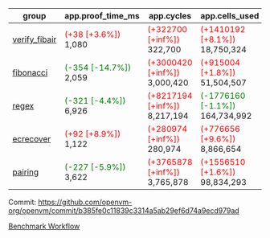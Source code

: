 | group | app.proof_time_ms | app.cycles | app.cells_used | leaf.proof_time_ms | leaf.cycles | leaf.cells_used |
| -- | -- | -- | -- | -- | -- | -- |
| [verify_fibair](https://github.com/openvm-org/openvm/blob/benchmark-results/benchmarks-pr/1948/verify_fibair-b385fe0c11839c3314a5ab29ef6d74a9ecd979ad.md) |<span style='color: red'>(+38 [+3.6%])</span> 1,080 | <span style='color: red'>(+322700 [+inf%])</span> 322,700 | <span style='color: red'>(+1410192 [+8.1%])</span> 18,750,324 |- | - | - |
| [fibonacci](https://github.com/openvm-org/openvm/blob/benchmark-results/benchmarks-pr/1948/fibonacci-b385fe0c11839c3314a5ab29ef6d74a9ecd979ad.md) |<span style='color: green'>(-354 [-14.7%])</span> 2,059 | <span style='color: red'>(+3000420 [+inf%])</span> 3,000,420 | <span style='color: red'>(+915004 [+1.8%])</span> 51,504,507 |- | - | - |
| [regex](https://github.com/openvm-org/openvm/blob/benchmark-results/benchmarks-pr/1948/regex-b385fe0c11839c3314a5ab29ef6d74a9ecd979ad.md) |<span style='color: green'>(-321 [-4.4%])</span> 6,926 | <span style='color: red'>(+8217194 [+inf%])</span> 8,217,194 | <span style='color: green'>(-1776160 [-1.1%])</span> 164,734,992 |- | - | - |
| [ecrecover](https://github.com/openvm-org/openvm/blob/benchmark-results/benchmarks-pr/1948/ecrecover-b385fe0c11839c3314a5ab29ef6d74a9ecd979ad.md) |<span style='color: red'>(+92 [+8.9%])</span> 1,122 | <span style='color: red'>(+280974 [+inf%])</span> 280,974 | <span style='color: red'>(+776656 [+9.6%])</span> 8,866,654 |- | - | - |
| [pairing](https://github.com/openvm-org/openvm/blob/benchmark-results/benchmarks-pr/1948/pairing-b385fe0c11839c3314a5ab29ef6d74a9ecd979ad.md) |<span style='color: green'>(-227 [-5.9%])</span> 3,622 | <span style='color: red'>(+3765878 [+inf%])</span> 3,765,878 | <span style='color: red'>(+1556510 [+1.6%])</span> 98,834,293 |- | - | - |


Commit: https://github.com/openvm-org/openvm/commit/b385fe0c11839c3314a5ab29ef6d74a9ecd979ad

[Benchmark Workflow](https://github.com/openvm-org/openvm/actions/runs/16831907116)

